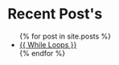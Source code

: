 # Recent Post's
<ul>
    {% for post in site.posts %}
        <li>
            <a href="/assets/Blog{{ whileloops.md }}">{{ While Loops }}</a>
        </li>
    {% endfor %}
</ul>